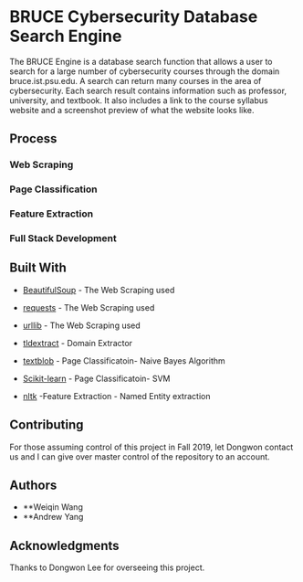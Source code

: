 # BRUCE Cybersecurity Database Search Engine

The BRUCE Engine is a database search function that allows a user to search for a large number of cybersecurity courses through the domain bruce.ist.psu.edu. A search can return many courses in the area of cybersecurity. Each search result contains information such as professor, university, and textbook. It also includes a link to the course syllabus website and a screenshot preview of what the website looks like.

## Process



### Web Scraping

### Page Classification 

### Feature Extraction 

### Full Stack Development



## Built With

* [BeautifulSoup](https://www.crummy.com/software/BeautifulSoup/bs4/doc/) - The Web Scraping used
* [requests](https://docs.python.org/3/library/urllib.html) - The Web Scraping used
* [urllib](https://docs.python.org/3/library/urllib.html) - The Web Scraping used
* [tldextract](https://github.com/john-kurkowski/tldextract) - Domain Extractor 

* [textblob](https://textblob.readthedocs.io/en/dev/) - Page Classificatoin- Naive Bayes Algorithm 
* [Scikit-learn](https://scikit-learn.org/stable/modules/svm.html) - Page Classificatoin- SVM 

* [nltk](https://www.nltk.org/) -Feature Extraction - Named Entity extraction 

## Contributing

For those assuming control of this project in Fall 2019, let Dongwon contact us and I can give over master control of the repository to an account.


## Authors
* **Weiqin Wang
* **Andrew Yang


## Acknowledgments

Thanks to Dongwon Lee for overseeing this project.

